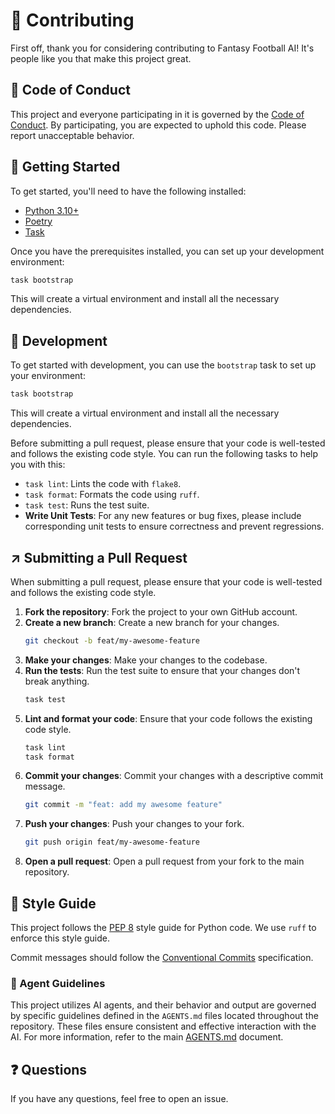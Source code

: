# :wave: Contributing

First off, thank you for considering contributing to Fantasy Football AI! It's people like you that make this project great.

## :memo: Code of Conduct

This project and everyone participating in it is governed by the [Code of Conduct](/.github/CODE_OF_CONDUCT.md). By participating, you are expected to uphold this code. Please report unacceptable behavior.

## :rocket: Getting Started

To get started, you'll need to have the following installed:

*   [Python 3.10+](https://www.python.org/downloads/)
*   [Poetry](https://python-poetry.org/docs/#installation)
*   [Task](https://taskfile.dev/installation/)

Once you have the prerequisites installed, you can set up your development environment:

```bash
task bootstrap
```

This will create a virtual environment and install all the necessary dependencies.

## :wrench: Development

To get started with development, you can use the `bootstrap` task to set up your environment:

```bash
task bootstrap
```

This will create a virtual environment and install all the necessary dependencies.

Before submitting a pull request, please ensure that your code is well-tested and follows the existing code style. You can run the following tasks to help you with this:

*   `task lint`: Lints the code with `flake8`.
*   `task format`: Formats the code using `ruff`.
*   `task test`: Runs the test suite.
*   **Write Unit Tests**: For any new features or bug fixes, please include corresponding unit tests to ensure correctness and prevent regressions.

## :arrow_upper_right: Submitting a Pull Request

When submitting a pull request, please ensure that your code is well-tested and follows the existing code style.

1.  **Fork the repository**: Fork the project to your own GitHub account.
2.  **Create a new branch**: Create a new branch for your changes.
    ```bash
    git checkout -b feat/my-awesome-feature
    ```
3.  **Make your changes**: Make your changes to the codebase.
4.  **Run the tests**: Run the test suite to ensure that your changes don't break anything.
    ```bash
    task test
    ```
5.  **Lint and format your code**: Ensure that your code follows the existing code style.
    ```bash
    task lint
    task format
    ```
6.  **Commit your changes**: Commit your changes with a descriptive commit message.
    ```bash
    git commit -m "feat: add my awesome feature"
    ```
7.  **Push your changes**: Push your changes to your fork.
    ```bash
    git push origin feat/my-awesome-feature
    ```
8.  **Open a pull request**: Open a pull request from your fork to the main repository.

## :art: Style Guide

This project follows the [PEP 8](https://www.python.org/dev/peps/pep-0008/) style guide for Python code. We use `ruff` to enforce this style guide.

Commit messages should follow the [Conventional Commits](https://www.conventionalcommits.org/en/v1.0.0/) specification.

### :robot: Agent Guidelines

This project utilizes AI agents, and their behavior and output are governed by specific guidelines defined in the `AGENTS.md` files located throughout the repository. These files ensure consistent and effective interaction with the AI. For more information, refer to the main [AGENTS.md](https://agents.md) document.

## :question: Questions

If you have any questions, feel free to open an issue.